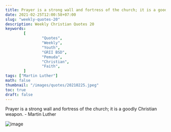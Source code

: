 ```yaml
---
title: Prayer is a strong wall and fortress of the church; it is a goodly Christian weapon.
date: 2021-02-25T12:00:58+07:00
slug: "weekly-quotes-20"
description: Weekly Christian Quotes 20
keywords:
        [
                "Quotes",
                "Weekly",
                "Youth",
                "GRII BSD",
                "Pemuda",
                "Christian",
                "Faith",
        ]
tags: ["Martin Luther"]
math: false
thumbnail: "/images/quotes/20210225.jpeg"
toc: true
draft: false
---
```


Prayer is a strong wall and fortress of the church; it is a goodly Christian weapon. - Martin Luther

![image](/images/quotes/20210225.jpeg)
